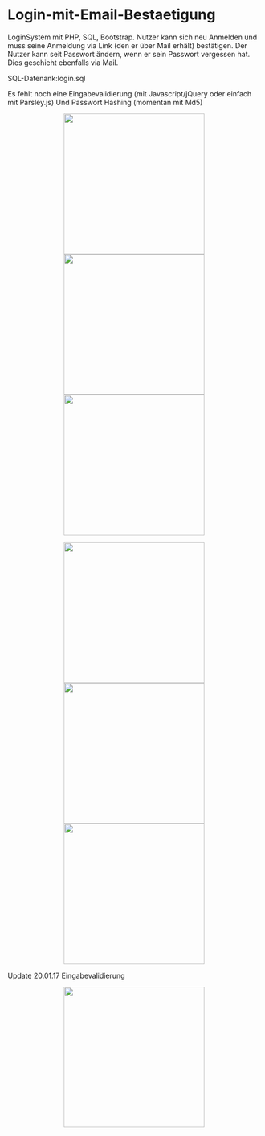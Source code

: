 # Login-mit-Email-Bestaetigung
LoginSystem mit PHP, SQL, Bootstrap. Nutzer kann sich neu Anmelden und muss seine Anmeldung via Link 
(den er über Mail erhält) bestätigen. Der Nutzer kann seit Passwort ändern, wenn er sein Passwort vergessen hat. 
Dies geschieht ebenfalls via Mail. 

SQL-Datenank:login.sql

Es fehlt noch eine Eingabevalidierung (mit Javascript/jQuery oder einfach mit Parsley.js)
Und Passwort Hashing (momentan mit Md5)

<p align="center">
  <img src="https://s19.postimg.org/vc7ghhter/index.png" width="280"/>
  <img src="https://s19.postimg.org/5bgadmsrn/neu_Anmelden.png" width="280"/>
  <img src="https://s19.postimg.org/eutni37s3/home.png" width="280"/>
</p>
<p align="center">
  <img src="https://s19.postimg.org/rie08cc2r/fpasswort.png" width="280"/>
  <img src="https://s19.postimg.org/hmcx8p6ar/resetpass.png" width="280"/>
  <img src="https://s19.postimg.org/id5neh8o3/resetpass2.png" width="280"/>
</p>

Update 20.01.17 Eingabevalidierung
<p align="center">
  <img src="https://s19.postimg.org/8ux66bp5v/signup_valid.png" width="280"/>
</p>
